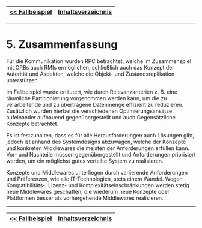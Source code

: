 | [<< Fallbeispiel](06_fallbeispiel.md) | [Inhaltsverzeichnis](02_toc.md) |
| ------------------------------------- | ------------------------------- |


---

# 5. Zusammenfassung

Für die Kommunikation wurden RPC betrachtet, welche im Zusammenspiel mit ORBs auch RMIs ermöglichen, schließlich auch das Konzept der Autorität und Aspekten, welche die Objekt- und Zustandsreplikation unterstützen.

Im Fallbeispiel wurde erläutert, wie durch Relevanzkriterien z. B. eine räumliche Partitionierung vorgenommen werden kann, um die zu verarbeitende und zu übertragene Datenmenge effizient zu reduzieren. Zusätzlich wurden hierbei die verschiedenen Optimierungsansätze aufeinander aufbauend gegenübergestellt und auch Gegensätzliche Konzepte betrachtet.

Es ist festzuhalten, dass es für alle Herausforderungen auch Lösungen gibt, jedoch ist anhand des Systemdesigns abzuwägen, welche der Konzepte und konkreten Middlewares die meisten der Anforderungen erfüllen kann. Vor- und Nachteile müssen gegenübergestellt und Anforderungen priorisiert werden, um ein möglichst gutes verteilte System zu realisieren.

Konzepte und Middlewares unterliegen durch variierende Anforderungen und Präferenzen, wie alle IT-Technologien, stets einem Wandel. Wegen Kompatibilitäts-, Lizenz- und Komplexitätseinschränkungen werden stetig neue Middlewares geschaffen, die wiederum neue Konzepte oder Plattformen besser als vorhergehende Middlewares realisieren.

---

| [<< Fallbeispiel](06_fallbeispiel.md) | [Inhaltsverzeichnis](02_toc.md) |
| ------------------------------------- | ------------------------------- |

